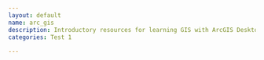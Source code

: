 ```yaml
---
layout: default
name: arc_gis
description: Introductory resources for learning GIS with ArcGIS Desktop.
categories: Test 1
   
---
```

